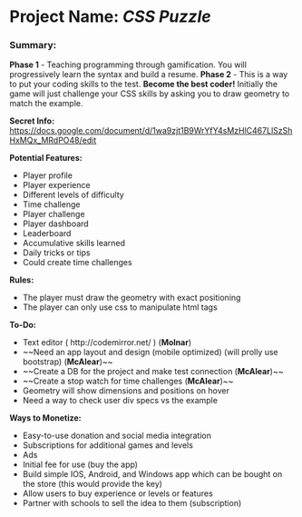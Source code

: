 <h1>Project Name: <i>CSS Puzzle</i></h1>

<h3>Summary:</h3>
<b>Phase 1</b> - Teaching programming through gamification. You will progressively learn the syntax and build a resume.  
<b>Phase 2</b> - This is a way to put your coding skills to the test. <b>Become the best coder!</b> Initially the game will just challenge your CSS skills by asking you to draw geometry to match the example.

<b>Secret Info:</b> https://docs.google.com/document/d/1wa9zjt1B9WrYfY4sMzHlC467LlSzShHxMQx_MRdPO48/edit

<b>Potential Features:</b>
  <ul>
    <li>Player profile</li>
    <li>Player experience</li>
    <li>Different levels of difficulty</li>
    <li>Time challenge</li>
    <li>Player challenge</li>
    <li>Player dashboard</li>
    <li>Leaderboard</li>
    <li>Accumulative skills learned</li>
    <li>Daily tricks or tips</li>
    <li>Could create time challenges</li>
  </ul>

<b>Rules:</b>
  <ul>
    <li>The player must draw the geometry with exact positioning</li>
    <li>The player can only use css to manipulate html tags</li>
  </ul>
  
<b>To-Do:</b>
  <ul>
    <li>Text editor ( http://codemirror.net/ ) (<b>Molnar</b>)</li>
    <li>~~Need an app layout and design (mobile optimized) (will prolly use bootstrap) (<b>McAlear</b>)~~</li>
    <li>~~Create a DB for the project and make test connection (<b>McAlear</b>)~~</li>
    <li>~~Create a stop watch for time challenges (<b>McAlear</b>)~~</li>
    <li>Geometry will show dimensions and positions on hover</li>
    <li>Need a way to check user div specs vs the example</li>
  </ul>
  
<b>Ways to Monetize:</b>
  <ul>
    <li>Easy-to-use donation and social media integration</li>
    <li>Subscriptions for additional games and levels</li>
    <li>Ads</li>
    <li>Initial fee for use (buy the app)</li>
    <li>Build simple IOS, Android, and Windows app which can be bought on the store (this would provide the key)</li>
    <li>Allow users to buy experience or levels or features</li>
    <li>Partner with schools to sell the idea to them (subscription)</li>
  </ul>
